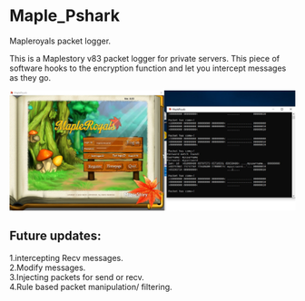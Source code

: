 # Maple_Pshark
Mapleroyals packet logger.

This is a Maplestory v83 packet logger for private servers.
This piece of software hooks to the encryption function and
let you intercept messages as they go.

![GitHub Logo](demo.jpg)

## Future updates:
1.intercepting Recv messages.<br/>
2.Modify messages.<br/>
3.Injecting packets for send or recv.<br/>
4.Rule based packet manipulation/ filtering.<br/>
